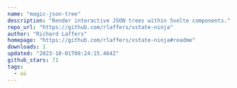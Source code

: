 ```yaml
---
name: "magic-json-tree"
description: "Render interactive JSON trees within Svelte components."
repo_url: "https://github.com/rlaffers/xstate-ninja"
author: "Richard Laffers"
homepage: "https://github.com/rlaffers/xstate-ninja#readme"
downloads: 1
updated: "2023-10-01T08:24:15.464Z"
github_stars: 71
tags: 
  - ui
---
```

